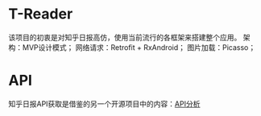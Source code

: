 T-Reader
=========
该项目的初衷是对知乎日报高仿，使用当前流行的各框架来搭建整个应用。
架构：MVP设计模式；
网络请求：Retrofit + RxAndroid；
图片加载：Picasso；

API
====
知乎日报API获取是借鉴的另一个开源项目中的内容：[API分析](https://github.com/izzyleung/ZhihuDailyPurify/wiki/%E7%9F%A5%E4%B9%8E%E6%97%A5%E6%8A%A5-API-%E5%88%86%E6%9E%90)
